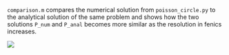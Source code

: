 `comparison.m` compares the numerical solution from `poisson_circle.py` to the analytical solution of the
same problem and shows how the two solutions `P_num` and `P_anal` becomes more similar as the resolution in fenics
increases.

![](figures/resolution-vs-difference.png)
